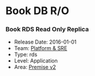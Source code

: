 # Book DB R/O
### Book RDS Read Only Replica
* Release Date: 2016-01-01
* Team: [Platform & SRE](../teams/platform.md)
* Type: rds
* Level: Application
* Area: [Premise v2](areas/v2.png)
